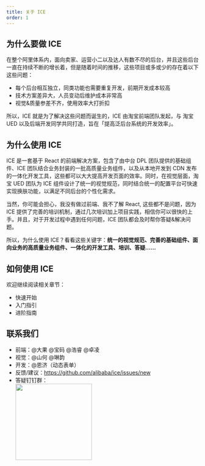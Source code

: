 ```yaml
---
title: 关于 ICE
order: 1
---
```


## 为什么要做 ICE

在整个阿里体系内，面向卖家、运营小二以及达人有数不尽的后台，并且这些后台一直在持续不断的增长着，但是随着时间的推移，这些项目或多或少的存在着以下这些问题：

* 每个后台相互独立，同类功能也需要重复开发，前期开发成本较高
* 技术方案差异大，人员变动后维护成本非常高
* 视觉&质量参差不齐，使用效率大打折扣

所以，ICE 就是为了解决这些问题而诞生的，ICE 由淘宝前端团队发起，与 淘宝 UED 以及后端开发同学共同打造，旨在「提高泛后台系统的开发效率」。

## 为什么使用 ICE

ICE 是一套基于 React 的前端解决方案，包含了由中台 DPL 团队提供的基础组件、ICE 团队结合业务封装的一批高质量业务组件，以及从本地开发到 CDN 发布的一体化开发工具，这些都可以大大提高开发页面的效率。同时，在视觉层面，淘宝 UED 团队为 ICE 组件设计了统一的视觉规范，同时结合统一的配置平台可快速实现换肤功能，以满足不同后台的个性化需求。

当然，你可能会担心，我没有做过前端、我不了解 React, 这些都不是问题，因为 ICE 提供了完善的培训机制，通过几次培训加上项目实践，相信你可以很快的上手。并且，对于开发过程中遇到任何问题，ICE 团队都会及时帮你答疑&解决问题。

所以，为什么使用 ICE？看看这些关键字：**统一的视觉规范、完善的基础组件、面向业务的高质量业务组件、一体化的开发工具、培训、答疑……**

## 如何使用 ICE

欢迎继续阅读相关章节：

* 快速开始
* 入门指引
* 进阶指南

## 联系我们

* 前端：@大果 @宝码 @浩睿 @卓凌
* 视觉：@山何 @琳韵
* 开发：@恩济（动态表单）
* 反馈/建议：https://github.com/alibaba/ice/issues/new
* 答疑钉钉群：  
  <img src="https://gw.alicdn.com/tfs/TB1iLI8kxPI8KJjSspoXXX6MFXa-1242-1602.jpg" width="200" />
